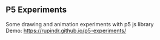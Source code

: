 ## P5 Experiments

Some drawing and animation experiments with p5 js library  
Demo: https://rupindr.github.io/p5-experiments/
